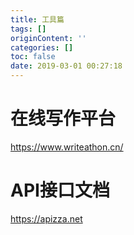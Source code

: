 ```yaml
---
title: 工具篇
tags: []
originContent: ''
categories: []
toc: false
date: 2019-03-01 00:27:18
---
```


# 在线写作平台
https://www.writeathon.cn/

# API接口文档
https://apizza.net